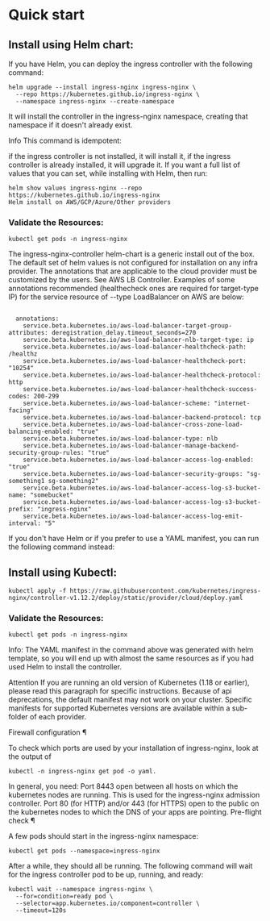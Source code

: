# Quick start 

## Install using Helm chart:
If you have Helm, you can deploy the ingress controller with the following command:

```
helm upgrade --install ingress-nginx ingress-nginx \
  --repo https://kubernetes.github.io/ingress-nginx \
  --namespace ingress-nginx --create-namespace
```
It will install the controller in the ingress-nginx namespace, creating that namespace if it doesn't already exist.

Info
This command is idempotent:

if the ingress controller is not installed, it will install it,
if the ingress controller is already installed, it will upgrade it.
If you want a full list of values that you can set, while installing with Helm, then run:

```
helm show values ingress-nginx --repo https://kubernetes.github.io/ingress-nginx
Helm install on AWS/GCP/Azure/Other providers

```

### Validate the Resources:

```
kubectl get pods -n ingress-nginx
```

The ingress-nginx-controller helm-chart is a generic install out of the box. The default set of helm values is not configured for installation on any infra provider. The annotations that are applicable to the cloud provider must be customized by the users.
See AWS LB Controller.
Examples of some annotations recommended (healthecheck ones are required for target-type IP) for the service resource of --type LoadBalancer on AWS are below:
```

  annotations:
    service.beta.kubernetes.io/aws-load-balancer-target-group-attributes: deregistration_delay.timeout_seconds=270
    service.beta.kubernetes.io/aws-load-balancer-nlb-target-type: ip
    service.beta.kubernetes.io/aws-load-balancer-healthcheck-path: /healthz
    service.beta.kubernetes.io/aws-load-balancer-healthcheck-port: "10254"
    service.beta.kubernetes.io/aws-load-balancer-healthcheck-protocol: http
    service.beta.kubernetes.io/aws-load-balancer-healthcheck-success-codes: 200-299
    service.beta.kubernetes.io/aws-load-balancer-scheme: "internet-facing"
    service.beta.kubernetes.io/aws-load-balancer-backend-protocol: tcp
    service.beta.kubernetes.io/aws-load-balancer-cross-zone-load-balancing-enabled: "true"
    service.beta.kubernetes.io/aws-load-balancer-type: nlb
    service.beta.kubernetes.io/aws-load-balancer-manage-backend-security-group-rules: "true"
    service.beta.kubernetes.io/aws-load-balancer-access-log-enabled: "true"
    service.beta.kubernetes.io/aws-load-balancer-security-groups: "sg-something1 sg-something2"
    service.beta.kubernetes.io/aws-load-balancer-access-log-s3-bucket-name: "somebucket"
    service.beta.kubernetes.io/aws-load-balancer-access-log-s3-bucket-prefix: "ingress-nginx"
    service.beta.kubernetes.io/aws-load-balancer-access-log-emit-interval: "5"

```
If you don't have Helm or if you prefer to use a YAML manifest, you can run the following command instead:

## Install using Kubectl:
```
kubectl apply -f https://raw.githubusercontent.com/kubernetes/ingress-nginx/controller-v1.12.2/deploy/static/provider/cloud/deploy.yaml
```


### Validate the Resources:

```
kubectl get pods -n ingress-nginx
```

Info: The YAML manifest in the command above was generated with helm template, so you will end up with almost the same resources as if you had used Helm to install the controller.

Attention
If you are running an old version of Kubernetes (1.18 or earlier), please read this paragraph for specific instructions. Because of api deprecations, the default manifest may not work on your cluster. Specific manifests for supported Kubernetes versions are available within a sub-folder of each provider.

Firewall configuration ¶

To check which ports are used by your installation of ingress-nginx, look at the output of 
```
kubectl -n ingress-nginx get pod -o yaml.

```
In general, you need:
Port 8443 open between all hosts on which the kubernetes nodes are running. This is used for the ingress-nginx admission controller.
Port 80 (for HTTP) and/or 443 (for HTTPS) open to the public on the kubernetes nodes to which the DNS of your apps are pointing.
Pre-flight check ¶

A few pods should start in the ingress-nginx namespace:
```
kubectl get pods --namespace=ingress-nginx
```
After a while, they should all be running. The following command will wait for the ingress controller pod to be up, running, and ready:

```
kubectl wait --namespace ingress-nginx \
  --for=condition=ready pod \
  --selector=app.kubernetes.io/component=controller \
  --timeout=120s
```